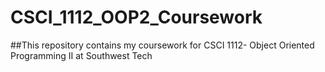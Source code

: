 # CSCI_1112_OOP2_Coursework

##This repository contains my coursework for CSCI 1112- Object Oriented Programming II at Southwest Tech
